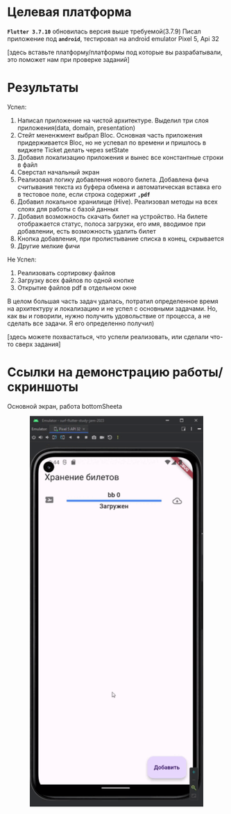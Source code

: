 # Целевая платформа

**`Flutter 3.7.10`** обновилась версия выше требуемой(3.7.9)
Писал приложение под **`android`**, тестировал на android emulator Pixel 5, Api 32

[здесь вставьте платформу/платформы под которые вы разрабатывали, это поможет нам при проверке заданий]

# Результаты

Успел:

1. Написал приложение на чистой архитектуре. Выделил три слоя приложения(data, domain, presentation)
2. Стейт мененжмент выбрал Bloc. Основная часть приложения придерживается Bloc, но не успевал по
   времени и пришлось в виджете Ticket делать через setState
3. Добавил локализацию приложения и вынес все константные строки в файл
4. Сверстал начальный экран
5. Реализовал логику добавления нового билета. Добавлена фича считывания текста из буфера обмена и
   автоматическая вставка его в тестовое поле, если строка содержит **`,pdf`**
6. Добавил локальное хранилище (Hive). Реализовал методы на всех слоях для работы с базой данных
7. Добавил возможность скачать билет на устройство. На билете отображается статус, полоса загрузки,
   его имя, вводимое при добавлении, есть возможность удалить билет
8. Кнопка добавления, при пролистывание списка в конец, скрывается
9. Другие мелкие фичи

Не Успел:

1. Реализовать сортировку файлов
2. Загрузку всех файлов по одной кнопке
3. Открытие файлов pdf в отдельном окне

В целом большая часть задач удалась, потратил определенное время на архитектуру и локализацию и не
успел с основными задачами. Но, как вы и говорили, нужно получить удовольствие от процесса, а не
сделать все задачи. Я его определенно получил)

[здесь можете похвастаться, что успели реализовать, или сделали что-то сверх задания]

# Ссылки на демонстрацию работы/скриншоты

Основной экран, работа bottomSheetа

<p align="center">
<img src="/docs/results/main_page.gif" width="400" alt="Экран авторизации" />
</p>